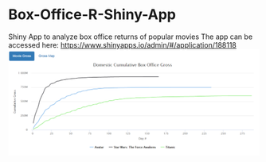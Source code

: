 # Box-Office-R-Shiny-App
Shiny App to analyze box office returns of popular movies
The app can be accessed here: https://www.shinyapps.io/admin/#/application/188118
![Box Office App](/images/movie_comparison.PNG?raw=true)
